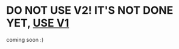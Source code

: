 # DO NOT USE V2! IT'S NOT DONE YET, [USE V1](https://github.com/colinhartigan/valorant-rpc/tree/main)

coming soon :)
